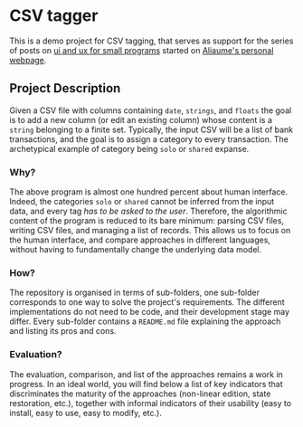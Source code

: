 # CSV tagger

This is a demo project for CSV tagging, that serves as support
for the series of posts on [ui and ux for small programs][]
started on [Aliaume's personal webpage][].

[ui and ux for small programs]: https://www.irif.fr/~alopez/posts/2023-09-20-ui-ux-small-programs-1.html
[Aliaume's personal webpage]: https://www.irif.fr/~alopez/

## Project Description

Given a CSV file with columns containing `date`, `strings`, and `floats`
the goal is to add a new column (or edit an existing column)
whose content is a `string` belonging to a finite set.
Typically, the input CSV will be a list of bank transactions,
and the goal is to assign a category to every transaction. The archetypical 
example of category being `solo` or `shared` expanse.


### Why?

The above program is almost one hundred percent about human interface.
Indeed, the categories `solo` or `shared` cannot be inferred from
the input data, and every tag *has to be asked to the user*. Therefore,
the algorithmic content of the program is reduced to its bare minimum:
parsing CSV files, writing CSV files, and managing a list of records.
This allows us to focus on the human interface, and compare approaches
in different languages, without having to fundamentally change
the underlying data model.


### How?

The repository is organised in terms of sub-folders, one sub-folder
corresponds to one way to solve the project's requirements.
The different implementations do not need to be code, and their
development stage may differ. Every sub-folder contains a `README.md`
file explaining the approach and listing its pros and cons.

### Evaluation?

The evaluation, comparison, and list of the approaches
remains a work in progress. In an ideal world, you will find
below a list of key indicators that discriminates the maturity of the approaches
(non-linear edition, state restoration, etc.), together with
informal indicators of their usability (easy to install, easy to use,
easy to modify, etc.).
